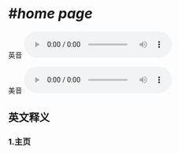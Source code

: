 # ***\#home page*** 
英音
<audio src="./media/home page1_AAC.aac" controls="controls"></audio>

美音
<audio src="./media/home page2_AAC.aac" controls="controls"></audio>



  

英文释义
---
### 1.**主页**  


